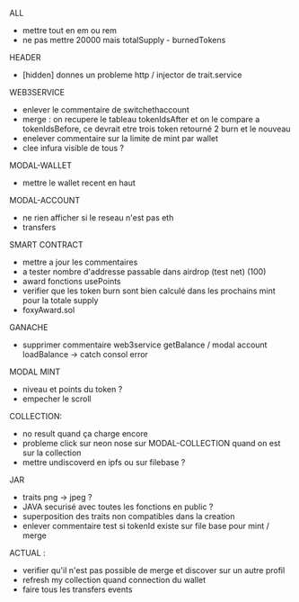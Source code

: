ALL
- mettre tout en em ou rem
- ne pas mettre 20000 mais totalSupply - burnedTokens

HEADER
- [hidden] donnes un probleme http / injector de trait.service

WEB3SERVICE
- enlever le commentaire de switchethaccount
- merge : on recupere le tableau tokenIdsAfter et on le compare a tokenIdsBefore, ce devrait etre trois token retourné 2 burn et le nouveau
- enelever commentaire sur la limite de mint par wallet
- clee infura visible de tous ?

MODAL-WALLET
- mettre le wallet recent en haut

MODAL-ACCOUNT
- ne rien afficher si le reseau n'est pas eth
- transfers

SMART CONTRACT
- mettre a jour les commentaires
- a tester nombre d'addresse passable dans airdrop (test net) (100)
- award fonctions usePoints
- verifier que les token burn sont bien calculé dans les prochains mint pour la totale supply
- foxyAward.sol


GANACHE
- supprimer commentaire web3service getBalance / modal account loadBalance -> catch consol error

MODAL MINT
- niveau et points du token ?
- empecher le scroll

COLLECTION:
- no result quand ça charge encore
- probleme click sur neon nose sur MODAL-COLLECTION quand on est sur la collection
- mettre undiscoverd en ipfs ou sur filebase ?

JAR
- traits png -> jpeg ?
- JAVA securisé avec toutes les fonctions en public ?
- superposition des traits non compatibles dans la creation
- enlever commentaire test si tokenId existe sur file base pour mint / merge



ACTUAL :
- verifier qu'il n'est pas possible de merge et discover sur un autre profil
- refresh my collection quand connection du wallet
- faire tous les transfers events
